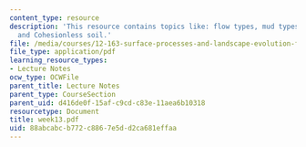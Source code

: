 ```yaml
---
content_type: resource
description: 'This resource contains topics like: flow types, mud types, landslides,
  and Cohesionless soil.'
file: /media/courses/12-163-surface-processes-and-landscape-evolution-fall-2004/88abcabcb772c8867e5dd2ca681effaa_week13.pdf
file_type: application/pdf
learning_resource_types:
- Lecture Notes
ocw_type: OCWFile
parent_title: Lecture Notes
parent_type: CourseSection
parent_uid: d416de0f-15af-c9cd-c83e-11aea6b10318
resourcetype: Document
title: week13.pdf
uid: 88abcabc-b772-c886-7e5d-d2ca681effaa
---
```

